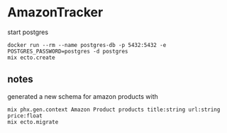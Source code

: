 # AmazonTracker

start postgres

```
docker run --rm --name postgres-db -p 5432:5432 -e POSTGRES_PASSWORD=postgres -d postgres
mix ecto.create
```

## notes

generated a new schema for amazon products with 

```
mix phx.gen.context Amazon Product products title:string url:string price:float
mix ecto.migrate
```